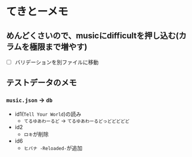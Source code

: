 # てきとーメモ

## めんどくさいので、musicにdifficultを押し込む(カラムを極限まで増やす)

- [ ] バリデーションを別ファイルに移動

## テストデータのメモ

### `music.json` → `db`

- id1(`Tell Your World`)の読み
  - `てるゆあわーるど` → `てるゆあわーるどっどどどどど`
- id2
  - `ロキ`が削除
- id6
  - `ヒバナ -Reloaded-`が追加
